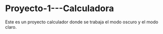 # Proyecto-1---Calculadora
Este es un proyecto calculador donde se trabaja el modo oscuro y el modo claro.
